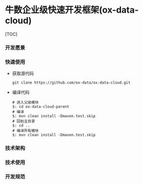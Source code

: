 # 牛数企业级快速开发框架(ox-data-cloud)

[TOC]



### 开发愿景

### 快速使用

- 获取源代码

  ```shell
  git clone https://github.com/ox-data/ox-data-cloud.git
  ```

- 编译代码

  ```shell
  # 进入父级模块
  $: cd ox-data-cloud-parent
  # 编译
  $: mvn clean install -Dmaven.test.skip
  # 回到主目录
  $: cd ..
  # 编译所有模块
  $: mvn clean install -Dmaven.test.skip
  ```

### 技术架构

### 技术使用

### 开发规范

